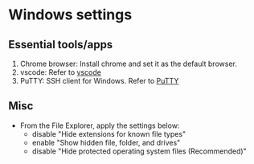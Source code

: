 # Windows settings

## Essential tools/apps
1. Chrome browser: Install chrome and set it as the default browser.
2. vscode: Refer to [vscode](../dev/vscode.md)
3. PuTTY: SSH client for Windows. Refer to [PuTTY](./putty.md)

## Misc
- From the File Explorer, apply the settings below:
  - disable "Hide extensions for known file types"
  - enable "Show hidden file, folder, and drives"
  - disable "Hide protected operating system files (Recommended)"


